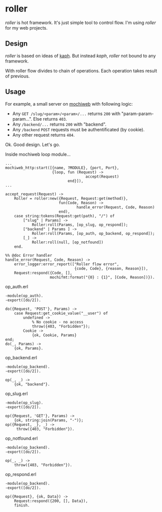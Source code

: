 # roller

*roller* is hot framework. It's just simple tool to control flow. I'm using 
*roller* for my web projects.

## Design

*roller* is based on ideas of [kaph](https://github.com/akaspin/kaph). But 
instead *kaph*, *roller* not bound to any framework.

With roller flow divides to chain of operations. Each operation takes 
result of previous.
 
## Usage

For example, a small server on [mochiweb](https://github.com/mochi/mochiweb) 
with following logic:

* Any `GET /slug/<param>/<param>/...` returns `200` with 
  "param-param-param...". Else returns `403`.
* Any `/backend/...` returns `200` with "backend".
* Any `/backend` `POST` requests must be authentificated (by cookie).
* Any other request returns `404`. 

Ok. Good design. Let's go.

Inside mochiweb loop module...

    ...
    mochiweb_http:start([{name, ?MODULE}, {port, Port}, 
                         {loop, fun (Request) ->
                                        accept(Request)
                                end}]),
    ...
    
    accept_request(Request) ->
        Roller = roller:new({Request, Request:get(method)}, 
                            fun(Code, Reason) ->
                                    handle_error(Request, Code, Reason)
                            end),
        case string:tokens(Request:get(path), "/") of
            ["slug" | Params] ->
                Roller:roll(Params, [op_slug, op_respond]);
            ["backend" | Params ] ->
                Roller:roll(Params, [op_auth, op_backend, op_respond]);
            [_] ->
                Roller:roll(null, [op_notfound])
        end.
    
    %% @doc Error handler
    handle_error(Request, Code, Reason) ->
        error_logger:error_report(["Roller flow error", 
                                   {code, Code}, {reason, Reason}]),
        Request:respond({Code, [], 
                        mochifmt:format("{0} : {1}", [Code, Reason])}).

op_auth.erl

    -module(op_auth).
    -export([do/2]).
    
    do({Request, 'POST'}, Params) ->
        case Request:get_cookie_value("__user") of
            undefined -> 
                % No cookie - no access
                throw({403, "Forbidden"});
            Cookie -> 
                {ok, Cookie, Params}
    end; 
    do(_, Params) ->
        {ok, Params}.
        
op_backend.erl
    
    -module(op_backend).
    -export([do/2]).
    
    op(_, _) ->
        {ok, "backend"}.
        
op_slug.erl

    -module(op_slug).
    -export([do/2]).
    
    op({Request, 'GET'}, Params) ->
        {ok, string:join(Params, "-")};
    op({Request, _}, _) ->
         throw({403, "Forbidden"}).  
         
op_notfound.erl
    
    -module(op_backend).
    -export([do/2]).
    
    op(_, _) ->
        throw({403, "Forbidden"}).

op_respond.erl
    
    -module(op_backend).
    -export([do/2]).
    
    op({Request}, {ok, Data}) ->
        Request:respond({200, [], Data}),
        finish.

